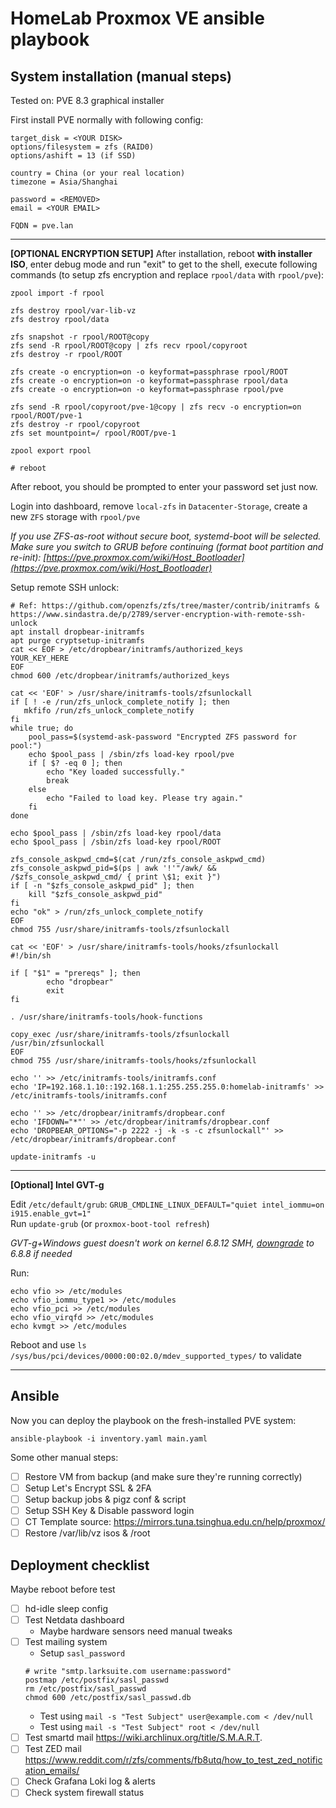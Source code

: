 # HomeLab Proxmox VE ansible playbook

## System installation (manual steps)

Tested on: PVE 8.3 graphical installer

First install PVE normally with following config:

```
target_disk = <YOUR DISK>
options/filesystem = zfs (RAID0)
options/ashift = 13 (if SSD)

country = China (or your real location)
timezone = Asia/Shanghai

password = <REMOVED>
email = <YOUR EMAIL>

FQDN = pve.lan
```

---

**[OPTIONAL ENCRYPTION SETUP]** After installation, reboot **with installer ISO**, enter debug mode and run "exit" to get to the shell, execute following commands (to setup zfs encryption and replace `rpool/data` with `rpool/pve`):

```
zpool import -f rpool

zfs destroy rpool/var-lib-vz
zfs destroy rpool/data

zfs snapshot -r rpool/ROOT@copy
zfs send -R rpool/ROOT@copy | zfs recv rpool/copyroot
zfs destroy -r rpool/ROOT

zfs create -o encryption=on -o keyformat=passphrase rpool/ROOT
zfs create -o encryption=on -o keyformat=passphrase rpool/data
zfs create -o encryption=on -o keyformat=passphrase rpool/pve

zfs send -R rpool/copyroot/pve-1@copy | zfs recv -o encryption=on rpool/ROOT/pve-1
zfs destroy -r rpool/copyroot
zfs set mountpoint=/ rpool/ROOT/pve-1

zpool export rpool

# reboot
```

After reboot, you should be prompted to enter your password set just now.

Login into dashboard, remove `local-zfs` in `Datacenter-Storage`, create a new `ZFS` storage with `rpool/pve`

*If you use ZFS-as-root without secure boot, systemd-boot will be selected. Make sure you switch to GRUB before continuing (format boot partition and re-init): [https://pve.proxmox.com/wiki/Host_Bootloader](https://pve.proxmox.com/wiki/Host_Bootloader)*

Setup remote SSH unlock:

```
# Ref: https://github.com/openzfs/zfs/tree/master/contrib/initramfs & https://www.sindastra.de/p/2789/server-encryption-with-remote-ssh-unlock
apt install dropbear-initramfs
apt purge cryptsetup-initramfs
cat << EOF > /etc/dropbear/initramfs/authorized_keys
YOUR_KEY_HERE
EOF
chmod 600 /etc/dropbear/initramfs/authorized_keys

cat << 'EOF' > /usr/share/initramfs-tools/zfsunlockall
if [ ! -e /run/zfs_unlock_complete_notify ]; then
   mkfifo /run/zfs_unlock_complete_notify
fi
while true; do
    pool_pass=$(systemd-ask-password "Encrypted ZFS password for pool:")
    echo $pool_pass | /sbin/zfs load-key rpool/pve
    if [ $? -eq 0 ]; then
        echo "Key loaded successfully."
        break
    else
        echo "Failed to load key. Please try again."
    fi
done

echo $pool_pass | /sbin/zfs load-key rpool/data
echo $pool_pass | /sbin/zfs load-key rpool/ROOT

zfs_console_askpwd_cmd=$(cat /run/zfs_console_askpwd_cmd)
zfs_console_askpwd_pid=$(ps | awk '!'"/awk/ && /$zfs_console_askpwd_cmd/ { print \$1; exit }")
if [ -n "$zfs_console_askpwd_pid" ]; then
    kill "$zfs_console_askpwd_pid"
fi
echo "ok" > /run/zfs_unlock_complete_notify
EOF
chmod 755 /usr/share/initramfs-tools/zfsunlockall

cat << 'EOF' > /usr/share/initramfs-tools/hooks/zfsunlockall
#!/bin/sh

if [ "$1" = "prereqs" ]; then
        echo "dropbear"
        exit
fi

. /usr/share/initramfs-tools/hook-functions

copy_exec /usr/share/initramfs-tools/zfsunlockall /usr/bin/zfsunlockall
EOF
chmod 755 /usr/share/initramfs-tools/hooks/zfsunlockall

echo '' >> /etc/initramfs-tools/initramfs.conf
echo 'IP=192.168.1.10::192.168.1.1:255.255.255.0:homelab-initramfs' >> /etc/initramfs-tools/initramfs.conf

echo '' >> /etc/dropbear/initramfs/dropbear.conf
echo 'IFDOWN="*"' >> /etc/dropbear/initramfs/dropbear.conf
echo 'DROPBEAR_OPTIONS="-p 2222 -j -k -s -c zfsunlockall"' >> /etc/dropbear/initramfs/dropbear.conf

update-initramfs -u
```
---

**[Optional] Intel GVT-g**  

Edit `/etc/default/grub`:  `GRUB_CMDLINE_LINUX_DEFAULT="quiet intel_iommu=on i915.enable_gvt=1"`  
Run `update-grub` (or `proxmox-boot-tool refresh`)

*GVT-g+Windows guest doesn't work on kernel 6.8.12 SMH, [downgrade](https://forum.proxmox.com/threads/downgrade-kernel-from-6-8-to-6-7.156205/) to 6.8.8 if needed*

Run:
```
echo vfio >> /etc/modules
echo vfio_iommu_type1 >> /etc/modules
echo vfio_pci >> /etc/modules
echo vfio_virqfd >> /etc/modules
echo kvmgt >> /etc/modules
```

Reboot and use `ls /sys/bus/pci/devices/0000:00:02.0/mdev_supported_types/` to validate  

---

## Ansible

Now you can deploy the playbook on the fresh-installed PVE system:

```
ansible-playbook -i inventory.yaml main.yaml
```

Some other manual steps:

- [ ] Restore VM from backup (and make sure they're running correctly)
- [ ] Setup Let's Encrypt SSL & 2FA
- [ ] Setup backup jobs & pigz conf & script
- [ ] Setup SSH Key & Disable password login
- [ ] CT Template source: https://mirrors.tuna.tsinghua.edu.cn/help/proxmox/
- [ ] Restore /var/lib/vz isos & /root

## Deployment checklist

Maybe reboot before test

- [ ] hd-idle sleep config
- [ ] Test Netdata dashboard
   - Maybe hardware sensors need manual tweaks
- [ ] Test mailing system
   - Setup `sasl_password`
   ```
   # write "smtp.larksuite.com username:password"
   postmap /etc/postfix/sasl_passwd
   rm /etc/postfix/sasl_passwd
   chmod 600 /etc/postfix/sasl_passwd.db
   ```
   - Test using `mail -s "Test Subject" user@example.com < /dev/null`
   - Test using `mail -s "Test Subject" root < /dev/null`
- [ ] Test smartd mail
      https://wiki.archlinux.org/title/S.M.A.R.T.
- [ ] Test ZED mail
      https://www.reddit.com/r/zfs/comments/fb8utq/how_to_test_zed_notification_emails/
- [ ] Check Grafana Loki log & alerts
- [ ] Check system firewall status
